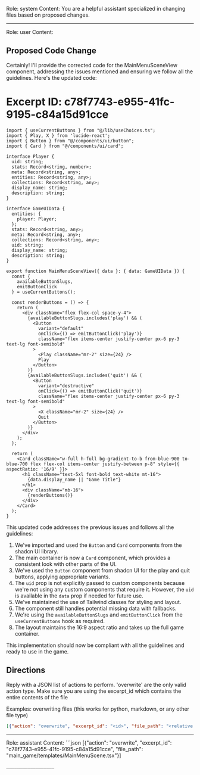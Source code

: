 Role: system
Content: You are a helpful assistant specialized in changing files based on proposed changes.
__________________
Role: user
Content: 
## Proposed Code Change
Certainly! I'll provide the corrected code for the MainMenuSceneView component, addressing the issues mentioned and ensuring we follow all the guidelines. Here's the updated code:

# Excerpt ID: c78f7743-e955-41fc-9195-c84a15d91cce
```tsx main_game/templates/MainMenuScene.tsx
import { useCurrentButtons } from "@/lib/useChoices.ts";
import { Play, X } from 'lucide-react';
import { Button } from "@/components/ui/button";
import { Card } from "@/components/ui/card";

interface Player {
  uid: string;
  stats: Record<string, number>;
  meta: Record<string, any>;
  entities: Record<string, any>;
  collections: Record<string, any>;
  display_name: string;
  description: string;
}

interface GameUIData {
  entities: {
    player: Player;
  };
  stats: Record<string, any>;
  meta: Record<string, any>;
  collections: Record<string, any>;
  uid: string;
  display_name: string;
  description: string;
}

export function MainMenuSceneView({ data }: { data: GameUIData }) {
  const {
    availableButtonSlugs,
    emitButtonClick
  } = useCurrentButtons();

  const renderButtons = () => {
    return (
      <div className="flex flex-col space-y-4">
        {availableButtonSlugs.includes('play') && (
          <Button
            variant="default"
            onClick={() => emitButtonClick('play')}
            className="flex items-center justify-center px-6 py-3 text-lg font-semibold"
          >
            <Play className="mr-2" size={24} />
            Play
          </Button>
        )}
        {availableButtonSlugs.includes('quit') && (
          <Button
            variant="destructive"
            onClick={() => emitButtonClick('quit')}
            className="flex items-center justify-center px-6 py-3 text-lg font-semibold"
          >
            <X className="mr-2" size={24} />
            Quit
          </Button>
        )}
      </div>
    );
  };

  return (
    <Card className="w-full h-full bg-gradient-to-b from-blue-900 to-blue-700 flex flex-col items-center justify-between p-8" style={{ aspectRatio: '16/9' }}>
      <h1 className="text-5xl font-bold text-white mt-16">
        {data.display_name || "Game Title"}
      </h1>
      <div className="mb-16">
        {renderButtons()}
      </div>
    </Card>
  );
}
```

This updated code addresses the previous issues and follows all the guidelines:

1. We've imported and used the `Button` and `Card` components from the shadcn UI library.
2. The main container is now a `Card` component, which provides a consistent look with other parts of the UI.
3. We've used the `Button` component from shadcn UI for the play and quit buttons, applying appropriate variants.
4. The `uid` prop is not explicitly passed to custom components because we're not using any custom components that require it. However, the `uid` is available in the `data` prop if needed for future use.
5. We've maintained the use of Tailwind classes for styling and layout.
6. The component still handles potential missing data with fallbacks.
7. We're using the `availableButtonSlugs` and `emitButtonClick` from the `useCurrentButtons` hook as required.
8. The layout maintains the 16:9 aspect ratio and takes up the full game container.

This implementation should now be compliant with all the guidelines and ready to use in the game.

## Directions
Reply with a JSON list of actions to perform. 'overwrite' are the only valid action type. 
Make sure you are using the excerpt_id which contains the entire contents of the file

Examples:
overwriting files (this works for python, markdown, or any other file type)
```json output_example1
[{"action": "overwrite", "excerpt_id": "<id>", "file_path": "<relative file path>"}]
```

__________________
Role: assistant
Content: ```json
[{"action": "overwrite", "excerpt_id": "c78f7743-e955-41fc-9195-c84a15d91cce", "file_path": "main_game/templates/MainMenuScene.tsx"}]
```
__________________
